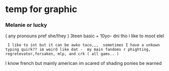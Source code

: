 

# temp for graphic
###     Melanie  or lucky    
( any pronouns pref    she/they )    3teen  basic + 10yo- dni tho  i like to moot elel
 
	 I like to int but it can be awko taco,,,  sometimes I have a unkown typing quirk?? im weird like dat -  my main fandoms r phighting, regretevator,forsaken, mlp, and crk ( all gams.. )

I know french but mainly american   im scared of shading ponies be warned
